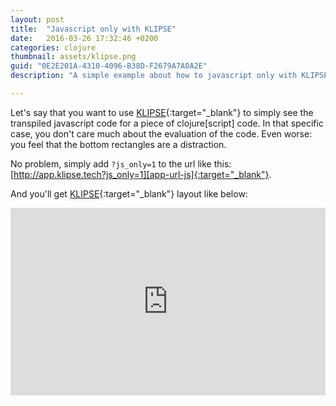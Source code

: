 ```yaml
---
layout: post
title:  "Javascript only with KLIPSE"
date:   2016-03-26 17:32:46 +0200
categories: clojure
thumbnail: assets/klipse.png
guid: "0E2E201A-4310-4096-B38D-F2679A7A0A2E"
description: "A simple example about how to javascript only with KLIPSE"

---
```


Let's say that you want to use [KLIPSE][app-url-js]{:target="_blank"} to simply see the transpiled javascript code for a piece of clojure[script] code. In that specific case, you don't care much about the evaluation of the code.  Even worse: you feel that the bottom rectangles are a distraction.

No problem, simply add `?js_only=1` to the url like this: [http://app.klipse.tech?js_only=1][app-url-js]{:target="_blank"}.


And you'll get [KLIPSE][app-url-js]{:target="_blank"} layout like below:

<iframe frameborder="0" width="100%" height="300px"
    src= 
    "http://app.klipse.tech?js_only=1">
    </iframe>



[app-url-js]: http://app.klipse.tech?js_only=1

